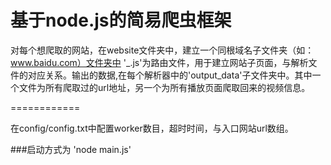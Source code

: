 # 基于node.js的简易爬虫框架
对每个想爬取的网站，在website文件夹中，建立一个同根域名子文件夹（如：www.baidu.com）文件夹中 '_.js'为路由文件，用于建立网站子页面，与解析文件的对应关系。输出的数据,在每个解析器中的'output_data'子文件夹中。其中一个文件为所有爬取过的url地址，另一个为所有播放页面爬取回来的视频信息。

============

在config/config.txt中配置worker数目，超时时间，与入口网站url数组。

###启动方式为 'node main.js' 


